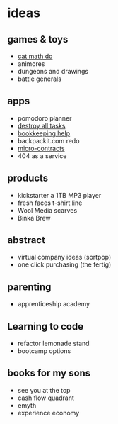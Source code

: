 # ideas

## games & toys

- [cat math do](https://www.catmathdo.com)
- animores
- dungeons and drawings
- battle generals

## apps

- pomodoro planner
- [destroy all tasks](http://todo.wwwoodall.com)
- [bookkeeping help](http://www.lettucebooks.com)
- backpackit.com redo
- [micro-contracts](https://lettucebooks-agreements.herokuapp.com/contracts)
- 404 as a service


## products

- kickstarter a 1TB MP3 player
- fresh faces t-shirt line
- Wool Media scarves
- Binka Brew

## abstract

- virtual company ideas (sortpop)
- one click purchasing (the fertig)

## parenting

- apprenticeship academy
 

## Learning to code

- refactor lemonade stand
- bootcamp options

## books for my sons
- see you at the top
- cash flow quadrant
- emyth
- experience economy
